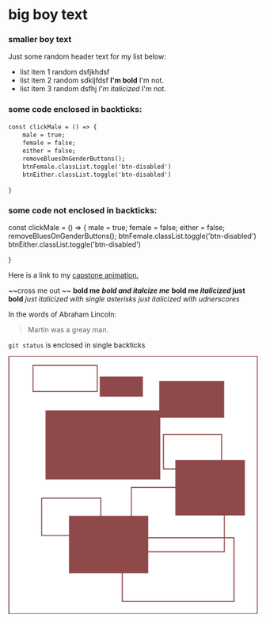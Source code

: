 # big boy text
### smaller boy text

Just some random header text for my list below:
- list item 1 random dsfjkhdsf
- list item 2 random sdkljfdsf **I'm bold** I'm not.
- list item 3 random dsfhj *I'm italicized*  I'm not.

### some code enclosed in backticks:
```
const clickMale = () => {
    male = true;
    female = false;
    either = false;
    removeBluesOnGenderButtons();
    btnFemale.classList.toggle('btn-disabled')
    btnEither.classList.toggle('btn-disabled')

}
```
### some code not enclosed in backticks:
const clickMale = () => {
    male = true;
    female = false;
    either = false;
    removeBluesOnGenderButtons();
    btnFemale.classList.toggle('btn-disabled')
    btnEither.classList.toggle('btn-disabled')

}

Here is a link to my [capstone animation.](https://www.youtube.com/watch?v=3AmXfPq4zME)

~~cross me out ~~
**bold me**
***bold and italcize me***
**bold me _italicized_ just bold**
*just italicized with single asterisks*
_just italicized with udnerscores_

In the words of Abraham Lincoln:
> Martin was a greay man. 

`git status` is enclosed in single backticks


![app](/images/test.png)